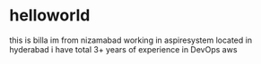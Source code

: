 # helloworld
this is billa
im from nizamabad
working in aspiresystem 
located in hyderabad
i have total 3+ years of experience in DevOps
aws
